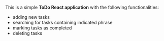 This is a simple __ToDo React application__ with the following
functionalities:
- adding new tasks
- searching for tasks containing indicated phrase
- marking tasks as completed
- deleting tasks



